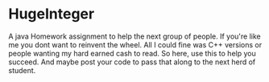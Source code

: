 # HugeInteger
A java Homework assignment to help the next group of people.
If you're like me you dont want to reinvent the wheel. All I could fine was C++ versions or people wanting my hard earned cash to read.
So here, use this to help you succeed. And maybe post your code to pass that along to the next herd of student.